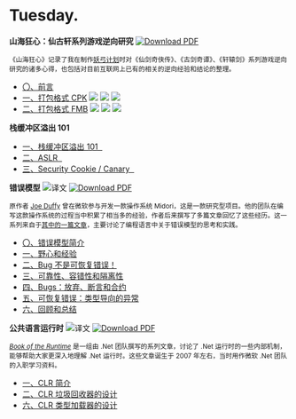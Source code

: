 # Tuesday.


**山海狂心：仙古轩系列游戏逆向研究** 
  <a href=xgx-research.pdf target="_blank">
  <img src="https://img.shields.io/badge/Download-PDF-green?style=flat-square&logo=adobeacrobatreader&color=7156d9" alt="Download PDF" />
</a>
<small><p>《山海狂心》记录了我在制作<a href="https://github.com/dontpanic92/OpenPAL3">妖弓计划</a>时对《仙剑奇侠传》、《古剑奇谭》、《轩辕剑》系列游戏逆向研究的诸多心得，也包括对目前互联网上已有的相关的逆向经验和结论的整理。</p></small>
<ul>
  <li>
<a href='https://tuesday.dontpanic.blog/xgx-research/0-preface'>〇、前言</a>
            
 </li><li>
<a href='https://tuesday.dontpanic.blog/xgx-research/1-cpk'>一、打包格式 CPK</a>
            <img src=https://img.shields.io/badge/仙剑三-577463?style=flat-square />  <img src=https://img.shields.io/badge/仙剑三外传-59ac37?style=flat-square />  <img src=https://img.shields.io/badge/仙剑四-0824bf?style=flat-square />
 </li><li>
<a href='https://tuesday.dontpanic.blog/xgx-research/2-fmb'>二、打包格式 FMB</a>
            <img src=https://img.shields.io/badge/轩辕剑伍-9c645a?style=flat-square />  <img src=https://img.shields.io/badge/轩辕剑汉之云-2e3a10?style=flat-square />  <img src=https://img.shields.io/badge/轩辕剑云之遥-c8f7ff?style=flat-square />
 </li>
</ul>


**栈缓冲区溢出 101** 
  
<small></small>
<ul>
  <li><a href=https://ctf.dontpanic.blog/notes/stack-buffer-overflow-101.html>一、栈缓冲区溢出 101&nbsp;&nbsp;</a></li><li><a href=https://ctf.dontpanic.blog/notes/stack-buffer-overflow-aslr.html>二、ASLR&nbsp;&nbsp;</a></li><li><a href=https://ctf.dontpanic.blog/notes/stack-buffer-overflow-canary.html>三、Security Cookie / Canary&nbsp;&nbsp;</a></li>
</ul>


**错误模型** <img src="https://img.shields.io/badge/%E8%AF%91-green?style=flat-square&color=7156d9" alt="译文" />
  <a href=the-error-model.pdf target="_blank">
  <img src="https://img.shields.io/badge/Download-PDF-green?style=flat-square&logo=adobeacrobatreader&color=7156d9" alt="Download PDF" />
</a>
<small><p>原作者 <a href="http://joeduffyblog.com/">Joe Duffy</a> 曾在微软参与开发一款操作系统 Midori，这是一款研究型项目。他的团队在编写这款操作系统的过程当中积累了相当多的经验，作者后来撰写了多篇文章回忆了这些经历。这一系列来自于<a href="http://joeduffyblog.com/2016/02/07/the-error-model/">其中的一篇文章</a>，主要讨论了编程语言中关于错误模型的思考和实践。</p></small>
<ul>
  <li>
<a href='https://tuesday.dontpanic.blog/the-error-model/0-introduction'>〇、错误模型简介</a>
            
 </li><li>
<a href='https://tuesday.dontpanic.blog/the-error-model/1-ambitions-and-learnings'>一、野心和经验</a>
            
 </li><li>
<a href='https://tuesday.dontpanic.blog/the-error-model/2-bugs-arent-recoverable-errors'>二、Bug 不是可恢复错误！</a>
            
 </li><li>
<a href='https://tuesday.dontpanic.blog/the-error-model/3-reliability-fault-tolerance-and-isolation'>三、可靠性、容错性和隔离性</a>
            
 </li><li>
<a href='https://tuesday.dontpanic.blog/the-error-model/4-bugs-abandonment-assertions-and-contracts'>四、Bugs：放弃、断言和合约</a>
            
 </li><li>
<a href='https://tuesday.dontpanic.blog/the-error-model/5-ecoverable-errors-type-directed-exceptions'>五、可恢复错误：类型导向的异常</a>
            
 </li><li>
<a href='https://tuesday.dontpanic.blog/the-error-model/6-retrospective-and-conclusions'>六、回顾和总结</a>
            
 </li>
</ul>


**公共语言运行时** <img src="https://img.shields.io/badge/%E8%AF%91-green?style=flat-square&color=7156d9" alt="译文" />
  <a href=botr.pdf target="_blank">
  <img src="https://img.shields.io/badge/Download-PDF-green?style=flat-square&logo=adobeacrobatreader&color=7156d9" alt="Download PDF" />
</a>
<small><p><a href="https://github.com/dotnet/coreclr/tree/master/Documentation/botr"><em>Book of the Runtime</em></a> 是一组由 .Net 团队撰写的系列文章，讨论了 .Net 运行时的一些内部机制，能够帮助大家更深入地理解 .Net 运行时。这些文章诞生于 2007 年左右，当时用作微软 .Net 团队的入职学习资料。</p></small>
<ul>
  <li>
<a href='https://tuesday.dontpanic.blog/botr/1-introduction'>一、CLR 简介</a>
            
 </li><li>
<a href='https://tuesday.dontpanic.blog/botr/2-garbage-collection'>二、CLR 垃圾回收器的设计</a>
            
 </li><li>
<a href='https://tuesday.dontpanic.blog/botr/6-type-loader'>六、CLR 类型加载器的设计</a>
            
 </li>
</ul>


